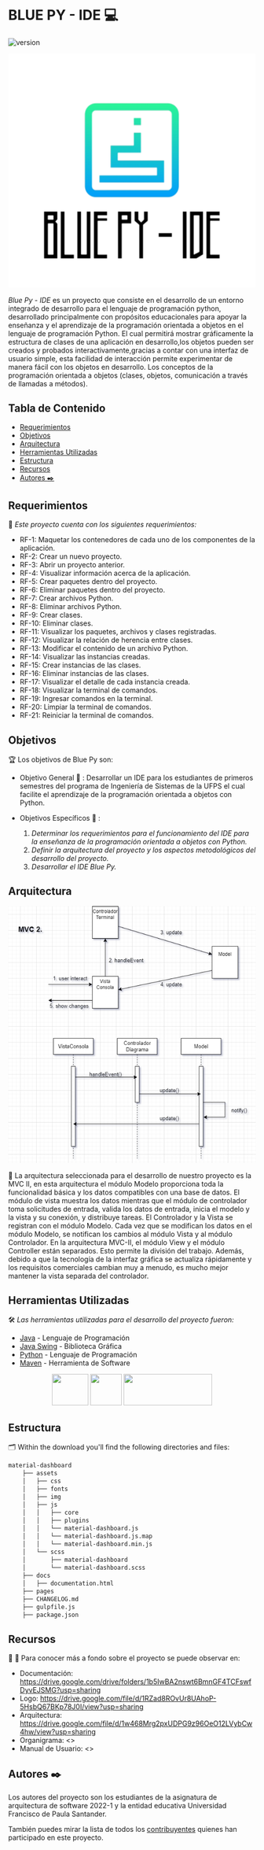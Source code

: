 # BLUE PY - IDE :computer:

![version](https://img.shields.io/badge/version-1.0.0-blue.svg) 

![Image](https://github.com/Andrea-lol/prueeba/blob/main/img/Logo.png)

*Blue Py - IDE* es un proyecto que consiste en el desarrollo de un entorno integrado de desarrollo para el lenguaje de programación python, desarrollado 
principalmente con propósitos educacionales para apoyar la enseñanza y el aprendizaje de la programación orientada a objetos en el lenguaje de programación 
Python. El cual permitirá mostrar gráficamente la estructura de clases de una aplicación en desarrollo,los objetos pueden ser creados y probados 
interactivamente,gracias a contar con una interfaz de usuario simple, esta facilidad de interacción permite experimentar de manera fácil con los objetos en 
desarrollo. Los conceptos de la programación orientada a objetos (clases, objetos, comunicación a través de llamadas a métodos). 


## Tabla de Contenido

* [Requerimientos](#requerimientos)
* [Objetivos](#objetivos)
* [Arquitectura](#arquitectura)
* [Herramientas Utilizadas](#herramientas-utilizadas)
* [Estructura](#estructura)
* [Recursos](#recursos)
* [Autores :black_nib:](#autores-black-nib)


## Requerimientos

:page_facing_up: 
_Este proyecto cuenta con los siguientes requerimientos:_

* RF-1: Maquetar los contenedores de cada uno de los componentes de la aplicación.
* RF-2: Crear un nuevo proyecto.
* RF-3: Abrir un proyecto anterior.
* RF-4: Visualizar información acerca de la aplicación.
* RF-5: Crear paquetes dentro del proyecto.
* RF-6: Eliminar paquetes dentro del proyecto.
* RF-7: Crear archivos Python.
* RF-8: Eliminar archivos Python.
* RF-9: Crear clases.
* RF-10: Eliminar clases.
* RF-11: Visualizar los paquetes, archivos y clases registradas.
* RF-12: Visualizar la relación de herencia entre clases.
* RF-13: Modificar el contenido de un archivo Python.
* RF-14: Visualizar las instancias creadas.
* RF-15: Crear instancias de las clases.
* RF-16: Eliminar instancias de las clases.
* RF-17: Visualizar el detalle de cada instancia creada.
* RF-18: Visualizar la terminal de comandos.
* RF-19: Ingresar comandos en la terminal.
* RF-20: Limpiar la terminal de comandos.
* RF-21: Reiniciar la terminal de comandos.



## Objetivos 

:trophy:
Los objetivos de Blue Py son:

- Objetivo General :100: : Desarrollar un IDE para los estudiantes de primeros semestres del programa de Ingeniería de Sistemas de la UFPS el cual facilite 
el aprendizaje de la programación orientada a objetos con Python. 

- Objetivos Específicos :dart: : 
	1. _Determinar los requerimientos para el funcionamiento del IDE para la enseñanza de la programación orientada a objetos con Python._
    2. _Definir la arquitectura del proyecto y los aspectos metodológicos del desarrollo del proyecto._
	3. _Desarrollar el IDE Blue Py._




## Arquitectura 

![Image](https://github.com/Andrea-lol/prueeba/blob/main/img/arquitectura%20blue%20py.png)

:memo:
La arquitectura seleccionada para el desarrollo de nuestro proyecto es la MVC II, en esta arquitectura el módulo Modelo proporciona toda la funcionalidad 
básica y los datos compatibles con una base de datos. El módulo de vista muestra los datos mientras que el módulo de controlador toma solicitudes de entrada, 
valida los datos de entrada, inicia el modelo y la vista y su conexión, y distribuye tareas. El Controlador y la Vista se registran con el módulo Modelo. Cada 
vez que se modifican los datos en el módulo Modelo, se notifican los cambios al módulo Vista y al módulo Controlador. En la arquitectura MVC-II, el módulo View 
y el módulo Controller están separados. Esto permite la división del trabajo. Además, debido a que la tecnología de la interfaz gráfica se actualiza 
rápidamente y los requisitos comerciales cambian muy a menudo, es mucho mejor mantener la vista separada del controlador.




## Herramientas Utilizadas 

:hammer_and_wrench:
_Las herramientas utilizadas para el desarrollo del proyecto fueron:_

* [Java](https://www.java.com/es/) - Lenguaje de Programación
* [Java Swing](https://www.java.com/es/) - Biblioteca Gráfica
* [Python](https://www.python.org) - Lenguaje de Programación
* [Maven](https://maven.apache.org) - Herramienta de Software

<p align="center"><img src="https://cdn-icons-png.flaticon.com/512/226/226777.png" width="74" height="64" > <img src="https://upload.wikimedia.org/wikipedia/commons/thumb/c/c3/Python-logo-notext.svg/768px-Python-logo-notext.svg.png" width="64" height="64" margin-right: 20px> <img src="https://upload.wikimedia.org/wikipedia/commons/thumb/5/52/Apache_Maven_logo.svg/2560px-Apache_Maven_logo.svg.png" width="180" height="64"></p>




## Estructura 
:card_index_dividers:
Within the download you'll find the following directories and files:

```
material-dashboard
    ├── assets
    │   ├── css
    │   ├── fonts
    │   ├── img
    │   ├── js
    │   │   ├── core
    │   │   ├── plugins
    │   │   └── material-dashboard.js
    │   │   └── material-dashboard.js.map
    │   │   └── material-dashboard.min.js
    │   └── scss
    │       ├── material-dashboard
    │       └── material-dashboard.scss
    ├── docs
    │   ├── documentation.html
    ├── pages
    ├── CHANGELOG.md
    ├── gulpfile.js
    ├── package.json
```



## Recursos 

:bookmark_tabs: :adult:
Para conocer más a fondo sobre el proyecto se puede observar en:

- Documentación: <https://drive.google.com/drive/folders/1b5IwBA2nswt6BmnGF4TCFswfDyvEJSMG?usp=sharing>
- Logo: <https://drive.google.com/file/d/1RZad8ROvUr8UAhoP-5HsbQ67BKp78J0I/view?usp=sharing>
- Arquitectura: <https://drive.google.com/file/d/1w468Mrg2pxUDPG9z96OeO12LVybCw4hw/view?usp=sharing> 
- Organigrama: <>
- Manual de Usuario: <>


 ## Autores :black_nib:

Los autores del proyecto son los estudiantes de la asignatura de arquitectura de software 2022-1 y la entidad educativa Universidad Francisco de 
Paula Santander.

También puedes mirar la lista de todos los [contribuyentes](https://github.com/Arquitectura-de-Software-UFPS-2022-I/python-poo-gui/graphs/contributors) quienes han participado en este proyecto. 


